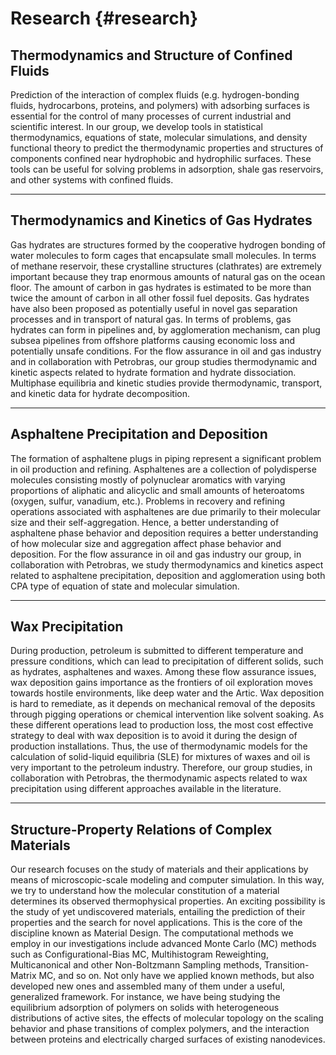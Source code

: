 Research {#research}
========

## Thermodynamics and Structure of Confined Fluids

Prediction of the interaction of complex fluids (e.g. hydrogen-bonding fluids, hydrocarbons,
proteins, and polymers) with adsorbing surfaces is essential for the control of many processes of
current industrial and scientific interest. In our group, we develop tools in statistical
thermodynamics, equations of state, molecular simulations, and density functional theory to predict
the thermodynamic properties and structures of components confined near hydrophobic and hydrophilic
surfaces. These tools can be useful for solving problems in adsorption, shale gas reservoirs, and
other systems with confined fluids.

----------------------------------------------------------------------------------------------------

## Thermodynamics and Kinetics of Gas Hydrates

Gas hydrates are structures formed by the cooperative hydrogen bonding of water molecules to form
cages that encapsulate small molecules. In terms of methane reservoir, these crystalline structures
(clathrates) are extremely important because they trap enormous amounts of natural gas on the ocean
floor. The amount of carbon in gas hydrates is estimated to be more than twice the amount of carbon
in all other fossil fuel deposits. Gas hydrates have also been proposed as potentially useful in
novel gas separation processes and in transport of natural gas. In terms of problems, gas hydrates
can form in pipelines and, by agglomeration mechanism, can plug subsea pipelines from offshore
platforms causing economic loss and potentially unsafe conditions. For the flow assurance in oil and
gas industry and in collaboration with Petrobras, our group studies thermodynamic and kinetic
aspects related to hydrate formation and hydrate dissociation. Multiphase equilibria and kinetic
studies provide thermodynamic, transport, and kinetic data for hydrate decomposition.

----------------------------------------------------------------------------------------------------

## Asphaltene Precipitation and Deposition

The formation of asphaltene plugs in piping represent a significant problem in oil production and
refining. Asphaltenes are a collection of polydisperse molecules consisting mostly of polynuclear
aromatics with varying proportions of aliphatic and alicyclic and small amounts of heteroatoms
(oxygen, sulfur, vanadium, etc.). Problems in recovery and refining operations associated with
asphaltenes are due primarily to their molecular size and their self-aggregation. Hence, a better
understanding of asphaltene phase behavior and deposition requires a better understanding of how
molecular size and aggregation affect phase behavior and deposition. For the flow assurance in oil
and gas industry our group, in collaboration with Petrobras, we study thermodynamics and kinetics
aspect related to asphaltene precipitation, deposition and agglomeration using both CPA type of
equation of state and molecular simulation.

----------------------------------------------------------------------------------------------------

## Wax Precipitation

During production, petroleum is submitted to different temperature and pressure conditions, which 
can lead to precipitation of different solids, such as hydrates, asphaltenes and waxes. Among these 
flow assurance issues, wax deposition gains importance as the frontiers of oil exploration moves 
towards hostile environments, like deep water and the Artic. Wax deposition is hard to remediate, 
as it depends on mechanical removal of the deposits through pigging operations or chemical intervention 
like solvent soaking. As these different operations lead to production loss, the most cost effective 
strategy to deal with wax deposition is to avoid it during the design of production installations. 
Thus, the use of thermodynamic models for the calculation of solid-liquid equilibria (SLE) for mixtures 
of waxes and oil is very important to the petroleum industry. Therefore, our group studies, in 
collaboration with Petrobras, the thermodynamic aspects related to wax precipitation using 
different approaches available in the literature. 

------------------------------------------------------------------------------------------------------

## Structure-Property Relations of Complex Materials

Our research focuses on the study of materials and their applications by means of microscopic-scale
modeling and computer simulation. In this way, we try to understand how the molecular constitution
of a material determines its observed thermophysical properties. An exciting possibility is the
study of yet undiscovered materials, entailing the prediction of their properties and the search
for novel applications. This is the core of the discipline known as Material Design.
The computational methods we employ in our investigations include advanced Monte Carlo (MC) methods
such as Configurational-Bias MC, Multihistogram Reweighting, Multicanonical and other Non-Boltzmann
Sampling methods, Transition-Matrix MC, and so on. Not only have we applied known methods, but also
developed new ones and assembled many of them under a useful, generalized framework. For instance,
we have being studying the equilibrium adsorption of polymers on solids with heterogeneous
distributions of active sites, the effects of molecular topology on the scaling behavior and phase
transitions of complex polymers, and the interaction between proteins and electrically charged
surfaces of existing nanodevices.
